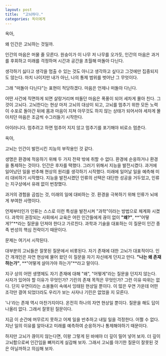 ```yaml
---
layout: post
title:  "고뇌하다."
categories: 옥이에게
---
```


옥아, 

왜 인간은 고뇌하는 것일까. 

인간의 마음은 머물 줄 모른다. 원숭이가 이 나무 저 나무를 오가듯, 인간의 마음은 과거를 후회하고 미래를 걱정하며 시간과 공간을 초월해 떠돌아 다닌다. 

생각하기 싫다고 생각을 멈출 수 있는 것도 아니고 생각하고 싶다고 그것에만 집중되지도 않는다. 마치 나이지만 내가 아닌, 나의 통제 범위를 벗어난 그 무엇이다. 

그래 "떠돌아 다닌다"는 표현이 적당하겠다. 마음은 언제나 떠돌아 다닌다. 

어떤 사건에 직면하게 되면 살랑거리며 떠돌던 마음은 폭풍이 되어 세차게 몰아 친다. 그것이 고뇌다. 고뇌한다는 현상 마저 고뇌의 대상이 되고, 고뇌를 멈추기 위한 모든 노력이 수포로 돌아간 뒤에 몸과 마음이 지쳐 아무것도 하지 않는 상태가 되어서야 세차게 몰아치던 마음은 조금씩 수그러들기 시작한다. 

아이러니다. 멈추려고 하면 멈추어 지지 않고 멈추기를 포기해야 비로소 멈춘다. 

옥아, 

고뇌는 인간이 발전시킨 지능의 부작용인 것 같다. 

생명은 환경에 적응하기 위해 두 가지 전략 밖에 취할 수 없다. 환경에 순응하거나 환경을 통제하는 것이다. 인간은 후자를 택했다. 그러기 위해서 지능을 발전시켰다. 과거에 일어났던 일을 반추해 현상의 원리를 생각하기 시작했다. 미래에 일어날 일을 예측해 미리 대비하기 시작했다. 지능을 발전시켰던 인류의 선택은 대단한 성공을 거두었고, 인류는 지구상에서 유래 없이 번창했다. 

과거의 경험을 곱씹는 것, 미래의 일에 대비하는 것. 환경을 극복하기 위해 인류가 뇌에게 부여한 사명이다. 

언제부터인가 인류는 스스로 이런 특성을 발전시켜 "과학"이라는 방법으로 체계화 시켰다. 과학이 권장되는 사회에서 교육은 어린 인간들에게 끊이 없이 **"왜?"**, **"어떻게?"**라는 질문을 던져야 한다고 가르친다. 과학과 기술을 대표하는 이 질문이 인간 종족 번성의 핵심 전략이기 때문이다. 

문제는 여기서 시작된다. 

대부분의 고뇌들은 잘못된 질문에서 비롯된다. 자기 존재에 대한 고뇌가 대표적이다. 인간 개개인은 자연 현상에 물어 왔던 이 질문을 자기 자신에게 던지고 만다. **"나는 왜 존재하는가"**, **"어떻게 살아가야 하는가"**라고 말이다. 

지구 상의 어떤 생명체도 자기 존재에 대해 "왜", "어떻게"라는 질문을 던지지 않는다. 사자가 있어야 할 이유가 무엇인가? 기린의 존재 목적은 무엇인가? 그런 이유 따위는 없다. 단지 우연이라는 소용돌이 속에서 잉태된 현상일 뿐이다. 이 많은 우연 가운데 어떤 조각만 결여 되었더라도 우리가 보는 사자나 기린은 없었을 지 모른다. 

'나'라는 존재 역시 마찬가지이다. 온전히 하나의 자연 현상일 뿐이다. 질문을 해도 답이 나올리 없다. 그래서 잘못된 질문이다. 

지금 이 순간에 머무르지 못하고 어제 일을 반추하고 내일 일을 걱정한다. 어쩔 수 없다. 지난 일의 이유를 알아내고 미래를 예측하여 순응하거나 통제해야하기 때문이다. 

하지만 고뇌가 끊이지 않는다면, 이왕 그렇게 된 바에야 더 깊이 밀어 넣어 보자. 더 깊이 고뇌함으로써 인간임을 뼈저리게
 실감해 보자. 그래서 고뇌를 야기한 질문이 잘못된 것은 아닐까하고 의심해 보자. 

